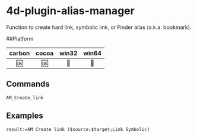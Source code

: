 4d-plugin-alias-manager
=======================

Function to create hard link, symbolic link, or Finder alias (a.k.a. bookmark).

##Platform

| carbon | cocoa | win32 | win64 |
|:------:|:-----:|:---------:|:---------:|
|🆗|🆗|🚫|🚫|

Commands
---

```
AM_Create_link
```

Examples
--------
```
result:=AM Create link ($source;$target;Link Symbolic)
```
